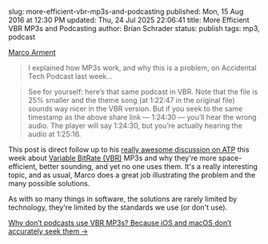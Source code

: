 slug: more-efficient-vbr-mp3s-and-podcasting
published: Mon, 15 Aug 2016 at 12:30 PM
updated: Thu, 24 Jul 2025 22:06:41 
title: More Efficient VBR MP3s and Podcasting
author: Brian Schrader
status: publish
tags: mp3, podcast

[Marco Arment][marco]

> I explained how MP3s work, and why this is a problem, on Accidental Tech Podcast last week...

> See for yourself: here’s that same podcast in VBR. Note that the file is 25% smaller and the theme song (at 1:22:47 in the original file) sounds way nicer in the VBR version. But if you seek to the same timestamp as the above share link — 1:24:30 — you’ll hear the wrong audio. The player will say 1:24:30, but you’re actually hearing the audio at 1:25:16.

This post is direct follow up to his [really awesome discussion on ATP][atp] this week about [Variable BitRate (VBR)][vbr] MP3s and why they're more space-efficient, better sounding, and yet no one uses them. It's a really interesting topic, and as usual, Marco does a great job illustrating the problem and the many possible solutions.

As with so many things in software, the solutions are rarely limited by technology, they're limited by the standards we use (or don't use).

[Why don’t podcasts use VBR MP3s? Because iOS and macOS don’t accurately seek them &#8594;][marco]

[marco]: https://marco.org/2016/08/15/vbr-mp3-plea
[atp]: https://overcast.fm/+CdTym-vo/1:23:49
[vbr]: https://en.wikipedia.org/wiki/Variable_bitrate
